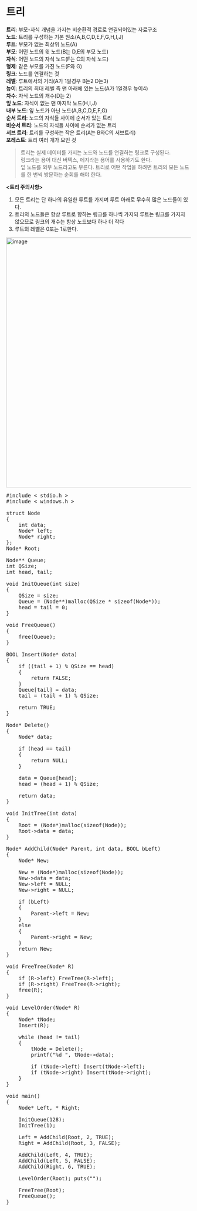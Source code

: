 # 트리
**트리**: 부모-자식 개념을 가지는 비순환적 경로로 연결되어있는 자료구조  
**노드**: 트리를 구성하는 기본 원소(A,B,C,D,E,F,G,H,I,J)  
**루트**: 부모가 없는 최상위 노드(A)  
**부모**: 어떤 노드의 윗 노드(B는 D,E의 부모 노드)  
**자식**: 어떤 노드의 자식 노드(F는 C의 자식 노드)  
**형제**: 같은 부모를 가진 노드(F와 G)  
**링크**: 노드를 연결하는 것   
**레벨**: 루트에서의 거리(A가 1일경우 B는2 D는3)  
**높이**: 트리의 최대 레벨 즉 맨 아래에 있는 노드(A가 1일경우 높이4)  
**차수**: 자식 노드의 개수(D는 2)  
**잎 노드**: 자식이 없는 맨 마지막 노드(H,I,J)  
**내부 노드**: 잎 노드가 아닌 노드(A,B,C,D,E,F,G)  
**순서 트리**: 노드의 자식들 사이에 순서가 있는 트리  
**비순서 트리**: 노드의 자식들 사이에 순서가 없는 트리  
**서브 트리**: 트리를 구성하는 작은 트리(A는 B와C의 서브트리)  
**포레스트**: 트리 여러 개가 모인 것  
> 트리는 실제 데이터를 가지는 노드와 노드를 연결하는 링크로 구성된다.  
> 링크라는 용어 대신 버텍스, 에지라는 용어를 사용하기도 한다.  
> 잎 노드를 외부 노드라고도 부른다.
> 트리로 어떤 작업을 하려면 트리의 모든 노드를 한 번씩 방문하는 순회를 해야 한다.

**<트리 주의사항>**
1. 모든 트리는 단 하나의 유일한 루트를 가지며 루트 아래로 무수히 많은 노드들이 있다.
2. 트리의 노드들은 항상 루트로 향하는 링크를 하나씩 가지되 루트는 링크를 가지지 않으므로 링크의 개수는 항상 노드보다 하나 더 작다
3. 루트의 레벨은 0또는 1로한다.

<img width="1280" height="679" alt="image" src="https://github.com/user-attachments/assets/0704f10b-316b-4652-aca0-b1038ffea051" />

<pre>#include < stdio.h >
#include < windows.h >

struct Node
{
    int data;
    Node* left;
    Node* right;
};
Node* Root;

Node** Queue;
int QSize;
int head, tail;

void InitQueue(int size)
{
    QSize = size;
    Queue = (Node**)malloc(QSize * sizeof(Node*));
    head = tail = 0;
}

void FreeQueue()
{
    free(Queue);
}

BOOL Insert(Node* data)
{
    if ((tail + 1) % QSize == head)
    {
        return FALSE;
    }
    Queue[tail] = data;
    tail = (tail + 1) % QSize;

    return TRUE;
}

Node* Delete()
{
    Node* data;

    if (head == tail)
    {
        return NULL;
    }

    data = Queue[head];
    head = (head + 1) % QSize;

    return data;
}

void InitTree(int data)
{
    Root = (Node*)malloc(sizeof(Node));
    Root->data = data;
}

Node* AddChild(Node* Parent, int data, BOOL bLeft)
{
    Node* New;

    New = (Node*)malloc(sizeof(Node));
    New->data = data;
    New->left = NULL;
    New->right = NULL;

    if (bLeft)
    {
        Parent->left = New;
    }
    else
    {
        Parent->right = New;
    }
    return New;
}

void FreeTree(Node* R)
{
    if (R->left) FreeTree(R->left);
    if (R->right) FreeTree(R->right);
    free(R);
}

void LevelOrder(Node* R)
{
    Node* tNode;
    Insert(R);

    while (head != tail)
    {
        tNode = Delete();
        printf("%d ", tNode->data);

        if (tNode->left) Insert(tNode->left);
        if (tNode->right) Insert(tNode->right);
    }
}

void main()
{
    Node* Left, * Right;

    InitQueue(128);
    InitTree(1);

    Left = AddChild(Root, 2, TRUE);
    Right = AddChild(Root, 3, FALSE);

    AddChild(Left, 4, TRUE);
    AddChild(Left, 5, FALSE);
    AddChild(Right, 6, TRUE);

    LevelOrder(Root); puts("");

    FreeTree(Root);
    FreeQueue();
}</pre>
